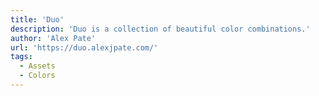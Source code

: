 ```yaml
---
title: 'Duo'
description: 'Duo is a collection of beautiful color combinations.'
author: 'Alex Pate'
url: 'https://duo.alexjpate.com/'
tags:
  - Assets
  - Colors
---
```

